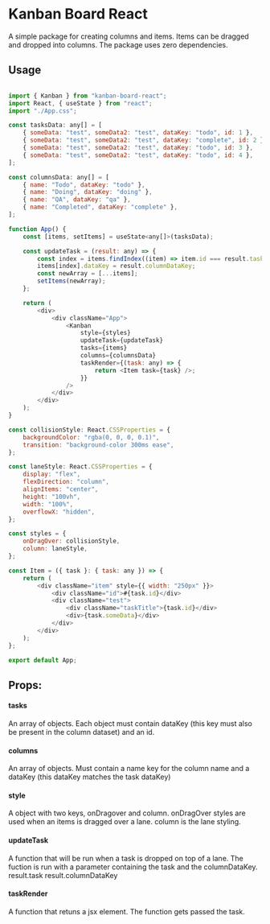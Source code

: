 # Kanban Board React
A simple package for creating columns and items. Items can be dragged and dropped into columns. The package uses zero dependencies.

## Usage

```javascript

import { Kanban } from "kanban-board-react";
import React, { useState } from "react";
import "./App.css";

const tasksData: any[] = [
	{ someData: "test", someData2: "test", dataKey: "todo", id: 1 },
	{ someData: "test", someData2: "test", dataKey: "complete", id: 2 },
	{ someData: "test", someData2: "test", dataKey: "todo", id: 3 },
	{ someData: "test", someData2: "test", dataKey: "todo", id: 4 },
];

const columnsData: any[] = [
	{ name: "Todo", dataKey: "todo" },
	{ name: "Doing", dataKey: "doing" },
	{ name: "QA", dataKey: "qa" },
	{ name: "Completed", dataKey: "complete" },
];

function App() {
	const [items, setItems] = useState<any[]>(tasksData);

	const updateTask = (result: any) => {
		const index = items.findIndex((item) => item.id === result.task.id);
		items[index].dataKey = result.columnDataKey;
		const newArray = [...items];
		setItems(newArray);
	};

	return (
		<div>
			<div className="App">
				<Kanban
					style={styles}
					updateTask={updateTask}
					tasks={items}
					columns={columnsData}
					taskRender={(task: any) => {
						return <Item task={task} />;
					}}
				/>
			</div>
		</div>
	);
}

const collisionStyle: React.CSSProperties = {
	backgroundColor: "rgba(0, 0, 0, 0.1)",
	transition: "background-color 300ms ease",
};

const laneStyle: React.CSSProperties = {
	display: "flex",
	flexDirection: "column",
	alignItems: "center",
	height: "100vh",
	width: "100%",
	overflowX: "hidden",
};

const styles = {
	onDragOver: collisionStyle,
	column: laneStyle,
};

const Item = ({ task }: { task: any }) => {
	return (
		<div className="item" style={{ width: "250px" }}>
			<div className="id">#{task.id}</div>
			<div className="test">
				<div className="taskTitle">{task.id}</div>
				<div>{task.someData}</div>
			</div>
		</div>
	);
};

export default App;


```

## Props:
#### tasks
An array of objects. Each object must contain dataKey (this key must also be present in the column dataset) and an id.
#### columns
An array of objects.
Must contain a name key for the column name and a dataKey (this dataKey matches the task dataKey)
#### style
A object with two keys, onDragover and column.
onDragOver styles are used when an items is dragged over a lane.
column is the lane styling.

#### updateTask
A function that will be run when a task is dropped on top of a lane.
The fuction is run with a parameter containing the task and the columnDataKey.
result.task
result.columnDataKey
#### taskRender
A function that retuns a jsx element. The function gets passed the task.